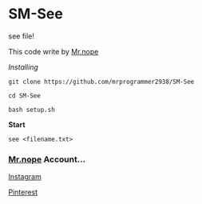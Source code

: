 # SM-See
see file!

This code write by [Mr.nope](https://github.com/mrprogrammer2938)

*Installing*
```
git clone https://github.com/mrprogrammer2938/SM-See

cd SM-See

bash setup.sh
```

**Start**
```
see <filename.txt>
```

### [Mr.nope](https://github.com/mrprogrammer2938) Account...

[Instagram](https://instagram.com/programmer2938)

[Pinterest](https://www.pinterest.com/mrprogrammer2938)
